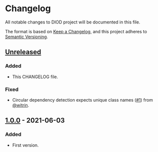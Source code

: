 # Changelog

All notable changes to DIOD project will be documented in this file.

The format is based on [Keep a Changelog](https://keepachangelog.com/en/1.0.0/),
and this project adheres to [Semantic Versioning](https://semver.org/spec/v2.0.0.html).

## [Unreleased]

### Added

- This CHANGELOG file.

### Fixed

- Circular dependency detection expects unique class names ([#1](https://github.com/artberri/diod/issues/1)) from [@witrin](https://github.com/witrin).

## [1.0.0] - 2021-06-03

### Added

- First version.

[unreleased]: https://github.com/artberri/diod/compare/v1.0.0...HEAD
[1.0.0]: https://github.com/artberri/diod/releases/tag/v1.0.0
